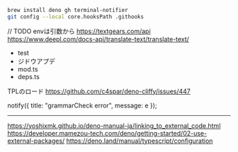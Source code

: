 ```bash
brew install deno gh terminal-notifier
git config --local core.hooksPath .githooks
```

// TODO envは引数から https://textgears.com/api
https://www.deepl.com/docs-api/translate-text/translate-text/

- test
- ジドウアプデ
- mod.ts
- deps.ts

TPLのロード https://github.com/c4spar/deno-cliffy/issues/447

notify({ title: "grammarCheck error", message: e });

---

https://yoshixmk.github.io/deno-manual-ja/linking_to_external_code.html
https://developer.mamezou-tech.com/deno/getting-started/02-use-external-packages/
https://deno.land/manual/typescript/configuration
